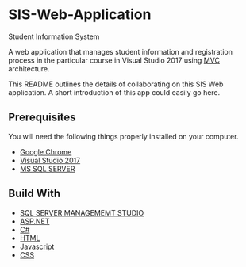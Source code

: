 # SIS-Web-Application
Student Information System 

A web application that manages student information and registration process in the particular course in Visual Studio 2017 using [MVC](https://www.tutorialspoint.com/mvc_framework/mvc_framework_introduction.htm) architecture.

This README outlines the details of collaborating on this SIS Web application. A short introduction of this app could easily go here.

## Prerequisites

You will need the following things properly installed on your computer.
* [Google Chrome](https://google.com/chrome/)
* [Visual Studio 2017](https://visualstudio.microsoft.com/downloads/)
* [MS SQL SERVER](https://www.microsoft.com/en-ca/sql-server/sql-server-downloads)

## Build With
* [SQL SERVER MANAGEMEMT STUDIO](https://www.tutorialspoint.com/ms_sql_server/index.htm)
* [ASP.NET](https://www.w3schools.com/asp/)
* [C#](https://code.visualstudio.com/docs/languages/csharp)
* [HTML](https://www.w3.org/html/)
* [Javascript](https://javascript.info/)
* [CSS](https://developer.mozilla.org/en-US/docs/Web/CSS)
